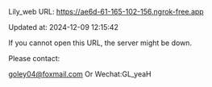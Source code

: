 Lily_web URL: https://ae6d-61-165-102-156.ngrok-free.app

Updated at: 2024-12-09 12:15:42

If you cannot open this URL, the server might be down.

Please contact: 

goley04@foxmail.com Or Wechat:GL_yeaH